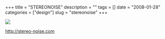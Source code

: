 +++
title = "STEREONOISE"
description = ""
tags = []
date = "2008-01-28"
categories = ["design"]
slug = "stereonoise"
+++


 

  <div id="screens-thumbs" class="clearfix">
    <div class="txt-center" id="design-submission"><a href="http://stereo-noise.com/"><img id='bluga-thumbnail-1057' class='bluga-thumbnail large' src='//media.konigi.com/bluga/
wt47f281daa9424_0.jpg'/></a></div>  
  </div>   
<p><a href="http://stereo-noise.com/">http://stereo-noise.com</a></p>




